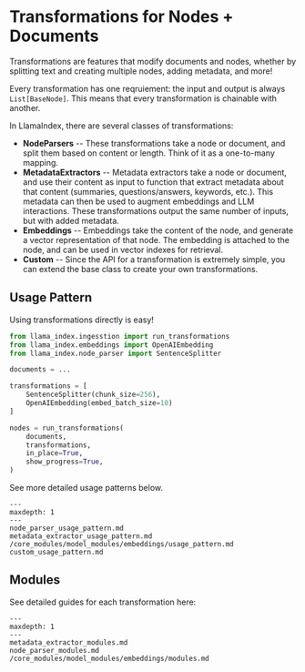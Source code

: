 # Transformations for Nodes + Documents

Transformations are features that modify documents and nodes, whether by splitting text and creating multiple nodes, adding metadata, and more!

Every transformation has one reqruiement: the input and output is always `List[BaseNode]`. This means that every transformation is chainable with another.

In LlamaIndex, there are several classes of transformations:

- **NodeParsers** -- These transformations take a node or document, and split them based on content or length. Think of it as a one-to-many mapping.
- **MetadataExtractors** -- Metadata extractors take a node or document, and use their content as input to function that extract metadata about that content (summaries, questions/answers, keywords, etc.). This metadata can then be used to augment embeddings and LLM interactions. These transformations output the same number of inputs, but with added metadata.
- **Embeddings** -- Embeddings take the content of the node, and generate a vector representation of that node. The embedding is attached to the node, and can be used in vector indexes for retrieval.
- **Custom** -- Since the API for a transformation is extremely simple, you can extend the base class to create your own transformations.

## Usage Pattern

Using transformations directly is easy!

```python
from llama_index.ingesstion import run_transformations
from llama_index.embeddings import OpenAIEmbedding
from llama_index.node_parser import SentenceSplitter

documents = ...

transformations = [
    SentenceSplitter(chunk_size=256),
    OpenAIEmbedding(embed_batch_size=10)
]

nodes = run_transformations(
    documents,
    transformations,
    in_place=True,
    show_progress=True,
)
```

See more detailed usage patterns below.

```{toctree}
---
maxdepth: 1
---
node_parser_usage_pattern.md
metadata_extractor_usage_pattern.md
/core_modules/model_modules/embeddings/usage_pattern.md
custom_usage_pattern.md
```

## Modules

See detailed guides for each transformation here:

```{toctree}
---
maxdepth: 1
---
metadata_extractor_modules.md
node_parser_modules.md
/core_modules/model_modules/embeddings/modules.md
```
